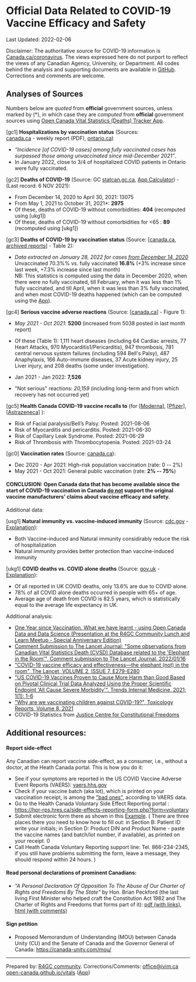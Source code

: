 <!-- Open Canada Vital Statistics Application Resources
Analysis of Official Data Related to COVID-19 Vaccine Efficacy and Safety
-->

Official Data Related to COVID-19 Vaccine Efficacy and Safety
==================================================

Last Updated: 2022-02-06

Disclaimer: The authoritative source for COVID-19 information is [Canada.ca/coronavirus](https://www.canada.ca/en/public-health/services/diseases/coronavirus-disease-covid-19.html). The views expressed here do not purport to reflect the views of
any Canadian Agency, University, or Department. All codes behind the analysis and supporting documents are available in [GitHub](https://github.com/open-canada/vitals/). Corrections and comments are welcome.

<!-- 
[Deaths Statistics Tracker](https://open-canada.github.io/Apps/vitals) | [Analysis of Official Data](analysis) | [Minister's Personal Declaration](https://open-canada.github.io/vitals/brian-peckford-declaration.pdf) | [Report side-effects](https://hpr-rps.hres.ca/side-effects-reporting-form.php?form=voluntary) ([Example](https://open-canada.github.io/vitals/SideEffectReporting-example-1.pdf)) | [Sign Petition](https://petitions.ourcommons.ca/en/Petition/Details?Petition=e-3592) |
-->

<!-- See Raw Data-->

## Analyses of Sources

 Numbers below are *quoted* from **official** government sources, unless marked by (\*), in which case they are *computed* from
**official** government sources using  [Open Canada Vital Statistics (Deaths) Tracker App](https://open-canada.github.io/Apps/vitals). 

<!--Because the data posted in the official sources changes weekly, the numbers presented below  may not match exactly the currently posted statistics. They should be still close enough (within 95% range) to the currently posted numbers -->
<!-- Data for up to October 2021 are used to allow comparison between adverse reactions
statistics and deaths statistics, the latter being reported with several months delay. -->
<!-- which are available up to October only. -->


<!-- 
[gcA] COVID-19 cases vs. COVID-19 deaths (Source: [canada.ca]()):

- About 0.0xxx% of COVID-19 cases result in hospitalizations, 0.00yy% result in ICU, and 0.000z% in deaths, about 10% of which  COVID-deaths only - TBC
-->

[gc1] **Hospitalizations by vaccination status** (Sources:  
[canada.ca](https://www.canada.ca/en/public-health/services/diseases/coronavirus-disease-covid-19/epidemiological-economic-research-data.html) - weekly report (PDF), [ontario.ca](https://covid-19.ontario.ca/data/hospitalizations#hospitalizationsByVaccinationStatus))

-  *“Incidence [of COVID-19 cases] among fully vaccinated cases has surpassed those among unvaccinated since mid-December 2021”*. 
-  In January 2022, close to 3/4 of hospitalized COVID patients in Ontario were fully vaccinated.

<!-- -  The proportion of fully-vaccinated hospitalizations has been increasing since December 2021.-->
<!-- - and continues* to increase -->

<!-- ONTARIO
Last updated: February 3, 2022 at 10:31 a.m. (EST): Hosp. 536 vs 1383, ICU 179 vs 211
Last updated: February 6, 2022 at 10:31 a.m. (EST): 484 + 100, vs. 1264, 158 + 10 vs. 174
-->

[gc2]  **Deaths of COVID-19** (Source: GC
    [statcan.gc.ca](https://www150.statcan.gc.ca/t1/tbl1/en/tv.action?pid=1310081001), [App
    Calculator](https://o-canada.shinyapps.io/vitals/#section-statistics)) - (Last record: 6 NOV 2021):


- From December 14, 2020 to  April 30, 2021: 13075
- From May 1,  2021 to  October 31, 2021*: **2975** 
- Of these, deaths of COVID-19 without comorbidities: **404** (recomputed using [ukg1])
- Of these, deaths of COVID-19 without comorbidities for \<65 : **89** (recomputed  using [ukg1])

<!-- 
- For comparison (in the same period): Cancer -- , ...

- All COVID-19 since the start of pandemic: with comorbidities --, without comorbidities -- , without for \<65 years old -- 
- For comparison, since the start of pandemic other caueses of death: Cancer -- , ...
- For comparison, Deaths from Flu without comorbidities (10-year historical average): 
-->

[gc3]  **Deaths of COVID-19 by vaccination status** (Source:
    [[canada.ca](https://health-infobase.canada.ca/covid-19/epidemiological-summary-covid-19-cases.html#a9), [archived reports]("https://github.com/open-canada/vitals/tree/main/docs/Epidemiological-summary-of-COVID-19-cases-in-Canada-Canada.ca%20(cached)")] -
    Table 2):

- *Data extracted on January 28, 2022 for cases <u>from December 14, 2020</u>* <br>
  Unvaccinated 70.3%% vs. fully vaccinated **16.8%** (+3% increase since last week, +7.3% increase since last month) <br>
  NB: This statistics is computed using the  data in December 2020, when there were no fully vaccinated, till February, when it was less than 1% fully vaccinated, and till April, when it was less than 3% fully vaccinated, and when  most COVID-19 deaths happened (which can be computed using the  [App](https://open-canada.github.io/App/vitals)).  
 
 
 
<!-- 
- *Data extracted on January 28, 2022 for cases from December 14, 2020 up until January 15, 2022 (n=1,458,433) <br> 
unvaccinated 70.3%% vs. fully vaccinated **16.8%** (+3% increase since last week)
- *Data extracted on January 21, 2022 for cases from December 14, 2020 up until January 08, 2022 (n=1,341,192)*: <br> 
unvaccinated 72.8% vs. fully vaccinated **13.8%** (+4.3% increase since December 14)
- *Data extracted on December 15, 2021 for cases from December 14, 2020 up until November 27, 2021 (n=882,988)*: <br> 
unvaccinated 76.1% vs. fully vaccinated **9.5%**

--> 

 

[gc4]  **Serious vaccine adverse reactions** (Source: 
    [[canada.ca](https://health-infobase.canada.ca/covid-19/vaccine-safety/)] - Figure 1):

- *May 2021 - Oct 2021*: **5200** (increased from 5038 posted in last month report)
-  Of these (Table 1): 1,111 heart diseases (including 64 Cardiac arrests, 77 Heart Attacks, 970
    Myocarditis1/Pericarditis), 947 thrombosis, 781 central nervous system failures
    (including 594 Bell's Palsy), 487 Anaphylaxis, 166 Auto-immune diseases, 37 Acute
    kidney injury, 25 Liver injury, and 208 deaths (some under investigation).
    

- Jan 2021 - Jan 2022: **7,526** 
- "Not serious" reactions: *20,159* (including long-term and from which recovery has not occurred yet) 


<!-- 
- Many are not reported or published yet, like the one  [here](https://open-canada.github.io/vitals/SideEffectReporting-example-1.pdf)
 - Adverse reaction, not reported yet in Canada but reported in US: -->


[gc5]  **Health Canada COVID-19 vaccine recalls to** (for 
[[Moderna](https://recalls-rappels.canada.ca/en/search/site?search_api_fulltext=moderna)], 
[[Pfizer](https://recalls-rappels.canada.ca/en/search/site?search_api_fulltext=pfizer)], 
[[Astrazeneca](https://recalls-rappels.canada.ca/en/search/site?search_api_fulltext=astrazeneca)]
):

- Risk of Facial paralysis/Bell’s Palsy. Posted: 2021-08-06 
- Risk of Myocarditis and pericarditis. Posted: 2021-06-30
- Risk of Capillary Leak Syndrome. Posted: 2021-06-29
- Risk of Thrombosis with Thrombocytopenia. Posted: 2021-03-24


[gc0]  **Vaccination rates** (Source:
    [canada.ca](https://health-infobase.canada.ca/covid-19/vaccination-coverage/)):
    
- Dec 2020 - Apr 2021: High-risk population vaccination (rate: 0 -- 2%)
- May 2021 - Oct 2021: General public  vaccination (rate: **2% -- 75%**)



#### CONCLUSION: Open Canada data that has become available since the start of COVID-19 vaccination in Canada <u>do not</u> support the original vaccine manufacturers\' claims about  vaccine efficacy and safety.
 

Additional data:
 
 
[usg1] **Natural immunity vs. vaccine-induced immunity** (Source: [cdc.gov](https://www.cdc.gov/mmwr/volumes/71/wr/mm7104e1.htm) - [Explanation](https://www.youtube.com/watch?v=eK83QqbNOmU)):


- Both Vaccine-induced and  Natural immunity considirably  reduce the risk of hospitalization  
- Natural immunity  provides better protection  than  vaccine-induced immunity 
<!-- - Natural immunity with vaccination  is not better, possibly worse, than Natural immunityslightly reduced  after vaccination -->

[ukg1] **COVID deaths vs. COVID alone deaths** (Source: [gov.uk](https://www.ons.gov.uk/aboutus/transparencyandgovernance/freedomofinformationfoi/deathsfromcovid19withnootherunderlyingcauses) - [Explanation](https://www.youtube.com/watch?v=9UHvwWWcjYw)):

- Of all reported in UK COVID deaths, only 13.6%  are due to COVID alone. 
- 78% of all COVID alone deaths occurred in people with 65+ of age.
- Average age of death from COVID is 82.5 years, which is statistically equal to the average life expectancy in UK.



Additional  analysis:  

<!-- #### Detailed analysis -->

<!-- -   ["Statistical analysis of official data sources related to vaccine efficacy and
    safety (NEW EVIDENCE SINCE OCTOBER
    2021)"](https://open-canada.github.io/vitals/analysis)
    2022) -->
- [One Year since Vaccination. What we have learnt - using Open Canada Data and Data Science (Presentation at the R4GC Community Lunch and Learn Meetup - Special Anniversary Edition)](https://github.com/open-canada/vitals/blob/main/docs/r4gc-meetup-2022-02-04-SpecialEdition(OneYearOfVaccineInCanada).pdf)  
-  [Comment Submission to The Lancet Journal: "Some observations from Canadian Vital Statistics Death (CVSD) Database related to
    the 'Elephant in the Room'",  Comment submission to The Lancet Journal.
    2022/01/16](https://open-canada.github.io/vitals/comment.pdf)
-   ["COVID-19 vaccine efficacy and effectiveness—the elephant (not) in the room", The Lancet, VOLUME 2, ISSUE 7, E279-E280]("https://doi.org/10.1016/S2666-5247(21)00069-0")
-   ["US COVID-19 Vaccines Proven to Cause More Harm than Good Based on Pivotal Clinical Trial Data Analyzed Using the Proper Scientific Endpoint 'All Cause Severe Morbidity'". Trends Internal  Medicine,  2021; 1(1): 1-6](https://www.scivisionpub.com/pdfs/us-covid19-vaccines-proven-to-cause-more-harm-than-good-based-on-pivotal-clinical-trial-data-analyzed-using-the-proper-scientific--1811.pdf)
-   ["Why are we vaccinating children against COVID-19?", Toxicology Reports, Volume 8, 2021](https://doi.org/10.1016/j.toxrep.2021.08.010)
-   COVID-19 Statistics from [Justice Centre for Constitutional Freedoms](https://www.jccf.ca/covid-stats)






##  Additional resources:

#### Report side-effect

<!-- , which is a bit tricky, if you don't know what to write in some manadary form fields.  But when you know, it takes 10 mins to do it. -->

Any Canadian can report vaccine side-effect, as a consumer, i.e., without a doctor, at the 
Heath Canada portal. This is how you do it:

-   See if your symptoms are reported in the US COVID Vaccine Adverse Event Reports
    (VAERS): [vaers.hhs.gov](https://openvaers.com)
-   Check if your vaccine batch (aka lot), which is printed on your vaccination receipt, is among the ["bad ones"](https://www.howbad.info), according to VAERS data. 
-   Go to the Health Canada Voluntary Side Effect Reporting portal :
    <https://hpr-rps.hres.ca/side-effects-reporting-form.php?form=voluntary>
-   Submit electronic form there as shown in this 
    [Example](https://open-canada.github.io/vitals/SideEffectReporting-example-1.pdf). (
    There are three places there you need to know how to fill out: in Section B: Patient
    ID write your initials; in Section D: Product DIN and Product Name - paste the
    vaccine names (and batch/lot number, if available), as printed on your receipt. 0
-   Call Heath Canada Voluntary Reporting support line: Tel. 866-234-2345, if you still
    have problems submitting the form, leave a message, they should respond within 24
    hours. )
    

#### Read personal declarations of prominent Canadians:

-   *"A Personal Declaration Of Opposition To The Abuse of Our Charter of Rights and
    Freedoms By The State"* by Hon. Brian Peckford (the last living First Minister who
    helped craft the Constitution Act 1982 and The Charter of Rights and Freedoms that
    forms part of it): [pdf (with
    links)](https://open-canada.github.io/vitals/brian-peckford-declaration.pdf), [html
    (with
    comments)](https://peckford42.wordpress.com/2022/01/02/a-personal-declaration-of-opposition-to-the-abuse-of-our-charter-of-rights-and-freedoms-by-the-state/)

   
#### Sign petition

-   Proposed Memorandum of Understanding (MOU) between Canada Unity (CU) and the Senate
    of Canada and the Governor General of Canada: <https://canada-unity.com/mou/>




<!-- \| [Interactive Open Canada Vital Statistics (Deaths) Tracker](https://open-canada.github.io/Apps/vitals)  -->

<hr>


Prepared by: [R4GC community](https://open-canada.github.io/r4gc/index.html#r4gc-community). Corrections/Comments: <office@ivim.ca>       
[open-canada.github.io/vitals](https://open-canada.github.io/vitals)  ([App](https://open-canada.github.io/App/vitals))



